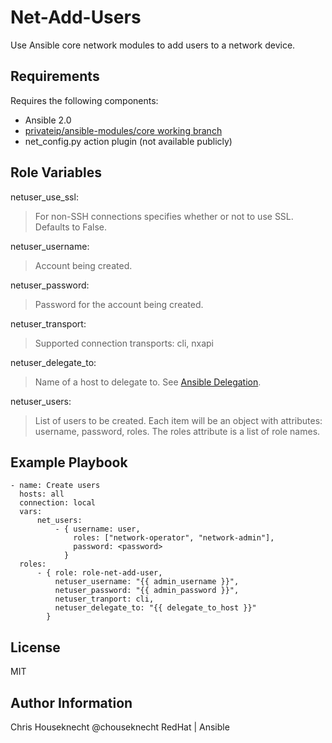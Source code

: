 Net-Add-Users
=============

Use Ansible core network modules to add users to a network device. 

Requirements
------------

Requires the following components:

- Ansible 2.0 
- [privateip/ansible-modules/core working branch](https://github.com/privateip/ansible-modules-core/tree/working)
- net_config.py action plugin (not available publicly)


Role Variables
--------------

netuser_use_ssl:

> For non-SSH connections specifies whether or not to use SSL. Defaults to False.

netuser_username: 

> Account being created. 

netuser_password:

> Password for the account being created.

netuser_transport:

> Supported connection transports: cli, nxapi

netuser_delegate_to:

> Name of a host to delegate to. See [Ansible Delegation](http://docs.ansible.com/ansible/playbooks_delegation.html#delegation).   

netuser_users:

> List of users to be created. Each item will be an object with attributes: username, password, roles. The roles attribute is a list of role names.


Example Playbook
----------------

```
- name: Create users
  hosts: all
  connection: local
  vars:
      net_users:
          - { username: user,
              roles: ["network-operator", "network-admin"],
              password: <password>
            }
  roles:
      - { role: role-net-add-user,
          netuser_username: "{{ admin_username }}",
          netuser_password: "{{ admin_password }}",
          netuser_tranport: cli,
          netuser_delegate_to: "{{ delegate_to_host }}"
        }
```

License
-------

MIT

Author Information
------------------

Chris Houseknecht @chouseknecht
RedHat | Ansible
